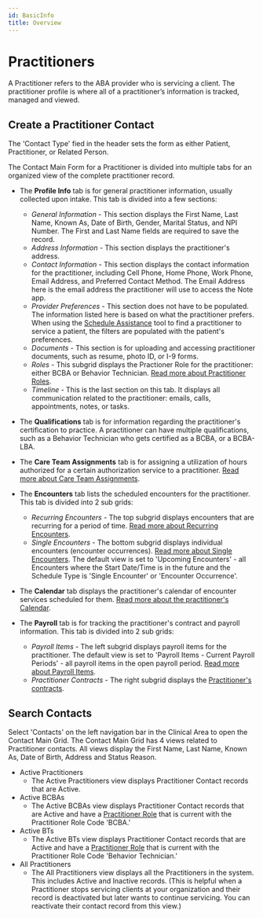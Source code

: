 ```yaml
---
id: BasicInfo
title: Overview
---
```


# Practitioners

A Practitioner refers to the ABA provider who is servicing a client. The practitioner profile is where all of a practitioner’s information is tracked, managed and viewed.

## Create a Practitioner Contact

The 'Contact Type' fied in the header sets the form as either Patient, Practitioner, or Related Person.

The Contact Main Form for a Practitioner is divided into multiple tabs for an organized view of the complete practitioner record.

- The **Profile Info** tab is for general practitioner information, usually collected upon intake. This tab is divided into a few sections:
    - *General Information* - This section displays the First Name, Last Name, Known As, Date of Birth, Gender, Marital Status, and NPI Number. The First and Last Name fields are required to save the record.
    - *Address Information* - This section displays the practitioner's address.
    - *Contact Information* - This section displays the contact information for the practitioner, including Cell Phone, Home Phone, Work Phone, Email Address, and Preferred Contact Method. The Email Address here is the email address the practitioner will use to access the Note app.
    - *Provider Preferences* - This section does not have to be populated. The information listed here is based on what the practitioner prefers. When using the [Schedule Assistance](../Scheduling/ScheduleAssistance.md) tool to find a practitioner to service a patient, the filters are populated with the patient's preferences.  
    - *Documents* - This section is for uploading and accessing practitioner documents, such as resume, photo ID, or I-9 forms.
    - *Roles* - This subgrid displays the Practioner Role for the practitioner: either BCBA or Behavior Technician. [Read more about Practitioner Roles](PractitionerRoles.md).
    - *Timeline* - This is the last section on this tab. It displays all communication related to the practitioner: emails, calls, appointments, notes, or tasks.
        
- The **Qualifications** tab is for information regarding the practitioner's certification to practice. A practitioner can have multiple qualifications, such as a Behavior Technician who gets certified as a BCBA, or a BCBA-LBA.

- The **Care Team Assignments** tab is for assigning a utilization of hours authorized for a certain authorization service to a practitioner. [Read more about Care Team Assignments](../Scheduling/CareTeamAssignments).

- The **Encounters** tab lists the scheduled encounters for the practitioner. This tab is divided into 2 sub grids: 
    - *Recurring Encounters* - The top subgrid displays encounters that are recurring for a period of time. [Read more about Recurring Encounters](../Scheduling/RecurringEncounters.md).
    - *Single Encounters* - The bottom subgrid displays individual encounters (encounter occurrences). [Read more about Single Encounters](../Scheduling/SingleEncounters.md). The default view is set to 'Upcoming Encounters' - all Encounters where the Start Date/Time is in the future and the Schedule Type is 'Single Encounter' or 'Encounter Occurrence'.

- The **Calendar** tab displays the practitioner's calendar of encounter services scheduled for them. [Read more about the practitioner's Calendar](Calendar.md).

- The **Payroll** tab is for tracking the practitioner's contract and payroll information.  This tab is divided into 2 sub grids:
    - *Payroll Items* - The left subgrid displays payroll items for the practitioner. The default view is set to 'Payroll Items - Current Payroll Periods' - all payroll items in the open payroll period. [Read more about Payroll Items](../Payroll/PayrollItems.md).
    - *Practitioner Contracts* - The right subgrid displays the [Practitioner's contracts](../Payroll/Contracts.md). 

## Search Contacts

Select 'Contacts' on the left navigation bar in the Clinical Area to open the Contact Main Grid. The Contact Main Grid has 4 views related to Practitioner contacts. All views display the First Name, Last Name, Known As, Date of Birth, Address and Status Reason.  
- Active Practitioners
    - The Active Practitioners view displays Practitioner Contact records that are Active.
- Active BCBAs
    - The Active BCBAs view displays Practitioner Contact records that are Active and have a [Practitioner Role](PractitionerRoles.md) that is current with the Practitioner Role Code 'BCBA.'
- Active BTs
    - The Active BTs view displays Practitioner Contact records that are Active and have a [Practitioner Role](PractitionerRoles.md) that is current with the Practitioner Role Code 'Behavior Technician.'
- All Practitioners
    - The All Practitioners view displays all the Practitioners in the system. This includes Active and Inactive records. (This is helpful when a Practitioner stops servicing clients at your organization and their record is deactivated but later wants to continue servicing. You can reactivate their contact record from this view.)


